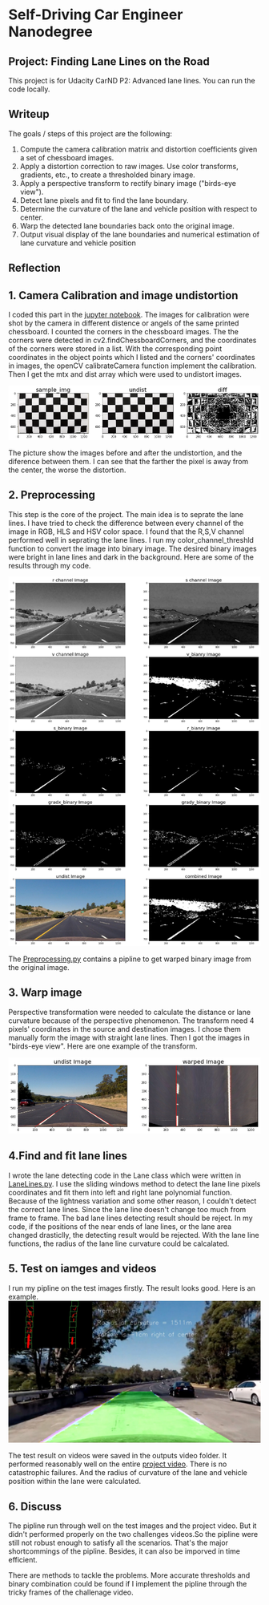 # **Self-Driving Car Engineer** Nanodegree
## Project: Finding Lane Lines on the Road 

This project is for Udacity CarND P2: Advanced lane lines. You can run the code locally. 

## Writeup

The goals / steps of this project are the following:
1. Compute the camera calibration matrix and distortion coefficients given a set of chessboard images.
1. Apply a distortion correction to raw images.
Use color transforms, gradients, etc., to create a thresholded binary image.
1. Apply a perspective transform to rectify binary image ("birds-eye view").
1. Detect lane pixels and fit to find the lane boundary.
1. Determine the curvature of the lane and vehicle position with respect to center.
1. Warp the detected lane boundaries back onto the original image.
1. Output visual display of the lane boundaries and numerical estimation of lane curvature and vehicle
position

## Reflection
## 1. Camera Calibration and image undistortion

I coded this part in the [jupyter notebook](P2.ipynb). The images for calibration were shot by the camera in different distence or angels of the same printed chessboard. I counted the corners in the chessboard images. The the corners were detected in cv2.findChessboardCorners, and the coordinates of the corners were stored in a list. With the corresponding point coordinates in the object points which I listed and the corners' coordinates in images, the openCV calibrateCamera function implement the calibration. Then I get the mtx and dist array which were used to undistort images.

<img src="output_images/calibration and undistort.png">

The picture show the images before and after the undistortion, and the diference between them. I can see that the farther the pixel is away from the center, the worse the distortion.

## 2. Preprocessing
This step is the core of the project. The main idea is to seprate the lane lines. I have tried to check the difference between every channel of the image in RGB, HLS and HSV color space. I found that the R,S,V channel performed well in seprating the lane lines. I run my color_channel_threshld function to convert the image into binary image. The desired binary images were bright in lane lines and dark in the background. 
Here are some of the results through my code.

<img src="output_images/color channel and thresholds.png">

The [Preprocessing.py](Preprocessing.py) contains a pipline to get warped binary image from the original image. 

## 3. Warp image
Perspective transformation were needed to calculate the distance or lane curvature because of the perspective phenomenon. The transform need 4 pixels' coordinates in the source and destination images. I chose them manually form the image with straight lane lines. Then I got the images in "birds-eye view".
Here are one example of the transform.

<img src="output_images/warped image.png">

## 4.Find and fit lane lines
I wrote the lane detecting code in the Lane class which were written in [LaneLines.py](LaneLines.py). I use the sliding windows method to detect the lane line pixels coordinates and fit them into left and right lane polynomial function. 
Because of the lightness variation and some other reason, I couldn't detect the correct lane lines. Since the lane line doesn't change too much from frame to frame. The bad lane lines detecting result should be reject. In my code, if the positions of the near ends of lane lines, or the lane area changed drasticlly, the detecting result would be rejected.
With the lane line functions, the radius of the lane line curvature could be calcalated. 

## 5. Test on iamges and videos
I run my pipline on the test images firstly. The result looks good. Here is an example.
<img src="output_images/7.jpg">

The test result on videos were saved in the outputs video folder. It performed reasonably well on the entire [project video](output_videos/project_video_out.mp4). There is no catastrophic failures. And the radius of curvature of the lane and vehicle position within the lane were calculated.

## 6. Discuss
The pipline run through well on the test images and the project video. But it didn't performed properly on the two challenges videos.So the pipline were still not robust enough to satisfy all the scenarios. That's the major shortcommings of the pipline. Besides, it can also be imporved in time efficient.

There are methods to tackle the problems. More accurate thresholds and binary combination could be found if I implement the pipline through the tricky frames of the challenage video. 


